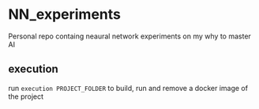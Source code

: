 # NN_experiments
Personal repo containg neaural network experiments on my why to master AI

## execution
run `execution PROJECT_FOLDER` to build, run and remove a docker image of the project
